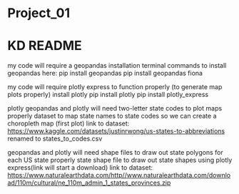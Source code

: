 # Project_01

# KD README


my code will require a geopandas installation
terminal commands to install geopandas here: 
pip install geopandas
pip install geopandas fiona

my code will require plotly express to function properly (to generate map plots properly)
install plotly
pip install plotly
pip install plotly_express


plotly geopandas and plotly will need two-letter state codes to plot maps properly
dataset to map state names to state codes so we can create a choropleth map (first plot)
link to dataset: https://www.kaggle.com/datasets/justinrwong/us-states-to-abbreviations
renamed to states_to_codes.csv

geopandas and plotly will need shape files to draw out state polygons for each US state properly
state shape file to draw out state shapes using plotly express(link will start a download)
link to dataset: https://www.naturalearthdata.com/http//www.naturalearthdata.com/download/110m/cultural/ne_110m_admin_1_states_provinces.zip
